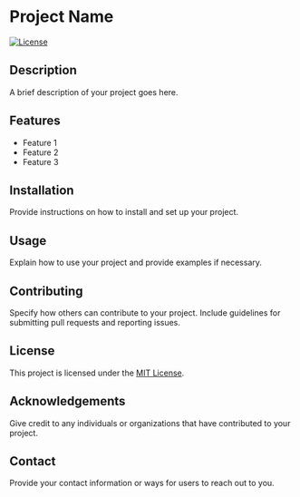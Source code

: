 # Project Name

[![License](https://img.shields.io/badge/license-MIT-blue.svg)](LICENSE)

## Description

A brief description of your project goes here.

## Features

- Feature 1
- Feature 2
- Feature 3

## Installation

Provide instructions on how to install and set up your project.

## Usage

Explain how to use your project and provide examples if necessary.

## Contributing

Specify how others can contribute to your project. Include guidelines for submitting pull requests and reporting issues.

## License

This project is licensed under the [MIT License](LICENSE).

## Acknowledgements

Give credit to any individuals or organizations that have contributed to your project.

## Contact

Provide your contact information or ways for users to reach out to you.

